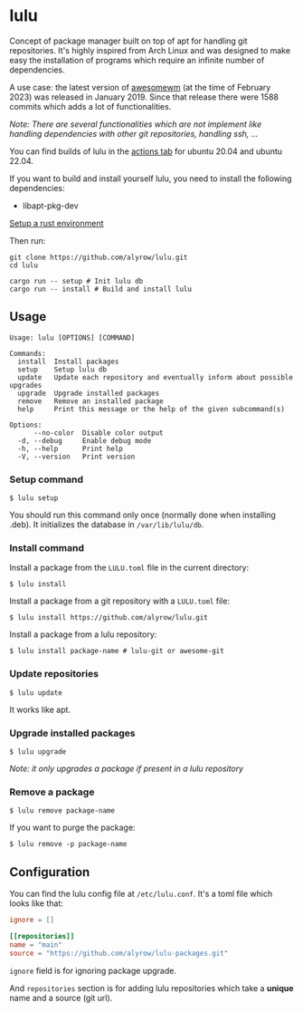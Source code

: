 # lulu

Concept of package manager built on top of apt for handling git repositories.
It's highly inspired from Arch Linux and was designed to make easy the installation of programs which require an infinite
number of dependencies.

A use case: the latest version of [awesomewm](https://github.com/awesomeWM/awesome) (at the time of February 2023) was
released in January 2019.
Since that release there were 1588 commits which adds a lot of functionalities.

_Note: There are several functionalities which are not implement like handling dependencies with other git repositories, 
handling ssh, ..._

You can find builds of lulu in the [actions tab](https://github.com/alyrow/lulu/actions) for ubuntu 20.04 and ubuntu 22.04.

If you want to build and install yourself lulu, you need to install the following dependencies:

- libapt-pkg-dev

[Setup a rust environment](https://rustup.rs/)

Then run:

```shell
git clone https://github.com/alyrow/lulu.git
cd lulu

cargo run -- setup # Init lulu db
cargo run -- install # Build and install lulu
```

## Usage

```
Usage: lulu [OPTIONS] [COMMAND]

Commands:
  install  Install packages
  setup    Setup lulu db
  update   Update each repository and eventually inform about possible upgrades
  upgrade  Upgrade installed packages
  remove   Remove an installed package
  help     Print this message or the help of the given subcommand(s)

Options:
      --no-color  Disable color output
  -d, --debug     Enable debug mode
  -h, --help      Print help
  -V, --version   Print version

```

### Setup command

```shell
$ lulu setup
```

You should run this command only once (normally done when installing .deb).
It initializes the database in `/var/lib/lulu/db`.

### Install command

Install a package from the `LULU.toml` file in the current directory:

```shell
$ lulu install
```

Install a package from a git repository with a `LULU.toml` file:

```shell
$ lulu install https://github.com/alyrow/lulu.git
```

Install a package from a lulu repository:

```shell
$ lulu install package-name # lulu-git or awesome-git
```

### Update repositories

```shell
$ lulu update
```

It works like apt.

### Upgrade installed packages

```shell
$ lulu upgrade
```

_Note: it only upgrades a package if present in a lulu repository_

### Remove a package

```shell
$ lulu remove package-name
```

If you want to purge the package:

```shell
$ lulu remove -p package-name
```

## Configuration

You can find the lulu config file at `/etc/lulu.conf`.
It's a toml file which looks like that:

```toml
ignore = []

[[repositories]]
name = "main"
source = "https://github.com/alyrow/lulu-packages.git"
```

`ignore` field is for ignoring package upgrade.

And `repositories` section is for adding lulu repositories which take a **unique** name and a source (git url).
